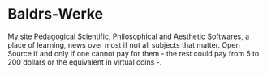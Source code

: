 # Baldrs-Werke
My site
Pedagogical Scientific, Philosophical and Aesthetic Softwares, a place of learning, news over most if not all subjects that matter. Open Source if and only if one cannot pay for them - the rest could pay from 5 to 200 dollars or the equivalent in virtual coins -.

